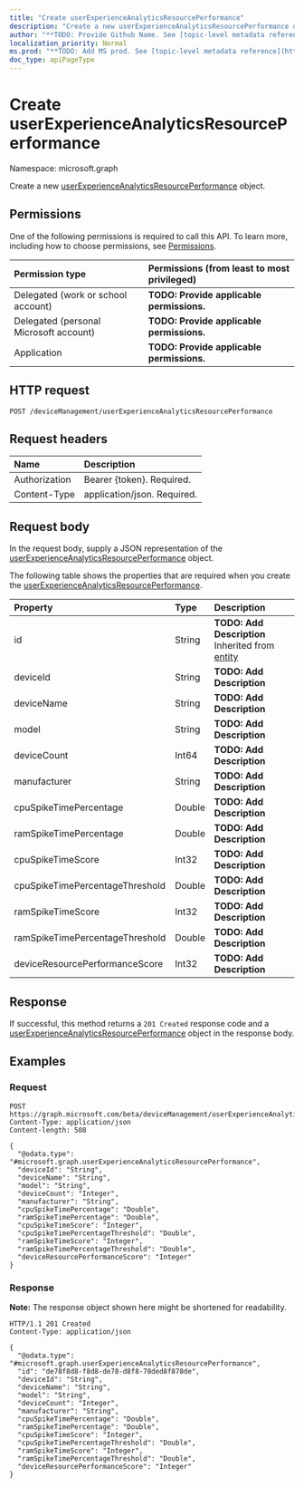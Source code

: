 ```yaml
---
title: "Create userExperienceAnalyticsResourcePerformance"
description: "Create a new userExperienceAnalyticsResourcePerformance object."
author: "**TODO: Provide Github Name. See [topic-level metadata reference](https://msgo.azurewebsites.net/add/document/guidelines/metadata.html#topic-level-metadata)**"
localization_priority: Normal
ms.prod: "**TODO: Add MS prod. See [topic-level metadata reference](https://msgo.azurewebsites.net/add/document/guidelines/metadata.html#topic-level-metadata)**"
doc_type: apiPageType
---
```


# Create userExperienceAnalyticsResourcePerformance
Namespace: microsoft.graph

Create a new [userExperienceAnalyticsResourcePerformance](../resources/intune-userexperienceanalyticsresourceperformance.md) object.

## Permissions
One of the following permissions is required to call this API. To learn more, including how to choose permissions, see [Permissions](/graph/permissions-reference).

|Permission type|Permissions (from least to most privileged)|
|:---|:---|
|Delegated (work or school account)|**TODO: Provide applicable permissions.**|
|Delegated (personal Microsoft account)|**TODO: Provide applicable permissions.**|
|Application|**TODO: Provide applicable permissions.**|

## HTTP request

<!-- {
  "blockType": "ignored"
}
-->
``` http
POST /deviceManagement/userExperienceAnalyticsResourcePerformance
```

## Request headers
|Name|Description|
|:---|:---|
|Authorization|Bearer {token}. Required.|
|Content-Type|application/json. Required.|

## Request body
In the request body, supply a JSON representation of the [userExperienceAnalyticsResourcePerformance](../resources/intune-userexperienceanalyticsresourceperformance.md) object.

The following table shows the properties that are required when you create the [userExperienceAnalyticsResourcePerformance](../resources/intune-userexperienceanalyticsresourceperformance.md).

|Property|Type|Description|
|:---|:---|:---|
|id|String|**TODO: Add Description** Inherited from [entity](../resources/entity.md)|
|deviceId|String|**TODO: Add Description**|
|deviceName|String|**TODO: Add Description**|
|model|String|**TODO: Add Description**|
|deviceCount|Int64|**TODO: Add Description**|
|manufacturer|String|**TODO: Add Description**|
|cpuSpikeTimePercentage|Double|**TODO: Add Description**|
|ramSpikeTimePercentage|Double|**TODO: Add Description**|
|cpuSpikeTimeScore|Int32|**TODO: Add Description**|
|cpuSpikeTimePercentageThreshold|Double|**TODO: Add Description**|
|ramSpikeTimeScore|Int32|**TODO: Add Description**|
|ramSpikeTimePercentageThreshold|Double|**TODO: Add Description**|
|deviceResourcePerformanceScore|Int32|**TODO: Add Description**|



## Response

If successful, this method returns a `201 Created` response code and a [userExperienceAnalyticsResourcePerformance](../resources/intune-userexperienceanalyticsresourceperformance.md) object in the response body.

## Examples

### Request
<!-- {
  "blockType": "request",
  "name": "create_userexperienceanalyticsresourceperformance_from_"
}
-->
``` http
POST https://graph.microsoft.com/beta/deviceManagement/userExperienceAnalyticsResourcePerformance
Content-Type: application/json
Content-length: 508

{
  "@odata.type": "#microsoft.graph.userExperienceAnalyticsResourcePerformance",
  "deviceId": "String",
  "deviceName": "String",
  "model": "String",
  "deviceCount": "Integer",
  "manufacturer": "String",
  "cpuSpikeTimePercentage": "Double",
  "ramSpikeTimePercentage": "Double",
  "cpuSpikeTimeScore": "Integer",
  "cpuSpikeTimePercentageThreshold": "Double",
  "ramSpikeTimeScore": "Integer",
  "ramSpikeTimePercentageThreshold": "Double",
  "deviceResourcePerformanceScore": "Integer"
}
```


### Response
**Note:** The response object shown here might be shortened for readability.
<!-- {
  "blockType": "response",
  "truncated": true,
  "@odata.type": "microsoft.graph.userExperienceAnalyticsResourcePerformance"
}
-->
``` http
HTTP/1.1 201 Created
Content-Type: application/json

{
  "@odata.type": "#microsoft.graph.userExperienceAnalyticsResourcePerformance",
  "id": "de78f8d8-f8d8-de78-d8f8-78ded8f878de",
  "deviceId": "String",
  "deviceName": "String",
  "model": "String",
  "deviceCount": "Integer",
  "manufacturer": "String",
  "cpuSpikeTimePercentage": "Double",
  "ramSpikeTimePercentage": "Double",
  "cpuSpikeTimeScore": "Integer",
  "cpuSpikeTimePercentageThreshold": "Double",
  "ramSpikeTimeScore": "Integer",
  "ramSpikeTimePercentageThreshold": "Double",
  "deviceResourcePerformanceScore": "Integer"
}
```

